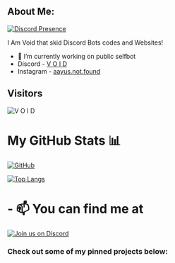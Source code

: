 ## About Me:

[![Discord Presence](https://lanyard.cnrad.dev/api/1243234940666122330)](https://discord.com/users/1243234940666122330)


I Am Void that skid Discord Bots codes and Websites!
- 🔭 I’m currently working on public selfbot
- Discord - [V O I D](https://discord.com/users/1243234940666122330)
- Instagram - [aayus.not.found](https://instagram.com/aayus.not.found)

## Visitors
![V O I D](https://profile-counter.glitch.me/voidfy69/count.svg)


# My GitHub Stats 📊

[![GitHub](https://github-readme-stats.vercel.app/api?username=voidfy69&theme=tokyonight)](https://github.com/voidfy69)

[![Top Langs](https://github-readme-stats.vercel.app/api/top-langs/?username=voidfy69&theme=tokyonight&layout=compact)](https://github.com/voidfy69)




# - 📫 You can find me at 

[![Join us on Discord](https://invidget.switchblade.xyz/coders?theme=dark)](https://discord.gg/coders)

### Check out some of my pinned projects below:
